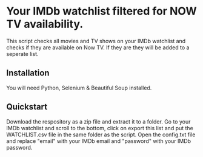 # Your IMDb watchlist filtered for NOW TV availability.
This script checks all movies and TV shows on your IMDb watchlist and checks if they are available on Now TV.
If they are they will be added to a seperate list.

## Installation
You will need Python, Selenium & Beautiful Soup installed.

## Quickstart
Download the respository as a zip file and extract it to a folder.
Go to your IMDb watchlist and scroll to the bottom, click on export this list and put the WATCHLIST.csv file in the same folder as the script.
Open the config.txt file and replace "email" with your IMDb email and "password" with your IMDb password.
